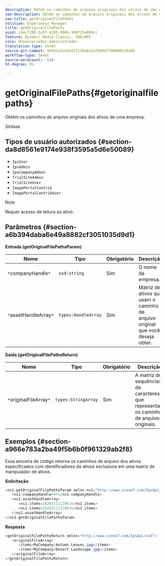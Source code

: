 ```yaml
---
description: Obtém os caminhos de arquivo originais dos ativos de uma empresa.
seo-description: Obtém os caminhos de arquivo originais dos ativos de uma empresa.
seo-title: getOriginalFilePaths
solution: Experience Manager
title: getOriginalFilePaths
uuid: c4acf288-1a57-4295-806b-348f15a089cc
feature: Dynamic Media Classic, SDK/API
role: Desenvolvedor,Administrador
translation-type: tm+mt
source-git-commit: 469d1a5c43a972116a8a2efb0de5708800130a99
workflow-type: tm+mt
source-wordcount: '116'
ht-degree: 0%

---
```



# getOriginalFilePaths{#getoriginalfilepaths}

Obtém os caminhos de arquivo originais dos ativos de uma empresa.

Sintaxe

## Tipos de usuário autorizados {#section-da8d8561e9174e938f3595a5d6e50089}

* `IpsUser`
* `IpsAdmin`
* `IpsCompanyAdmin`
* `TrialSiteAdmin`
* `TrialSiteUser`
* `ImagePortalContrib`
* `ImagePortalContribUser`

>[!NOTE]
>
>Requer acesso de leitura ao ativo.

## Parâmetros {#section-a6b394daba6e49a8882cf3051035d9d1}

**Entrada (getOriginalFilePathsParam)**

| Nome | Tipo | Obrigatório | Descrição |
|---|---|---|---|
| `*`companyHandle`*` | `xsd:string` | Sim | O nome da empresa. |
| `*`assetHandleArray`*` | `types:HandleArray` | Sim | Matriz de ativos que usam o caminho de arquivo original que você deseja obter. |

**Saída (getOriginalFilePathsReturn)**

| Nome | Tipo | Obrigatório | Descrição |
|---|---|---|---|
| `*`originalFileArray`*` | `types:StringArray` | Sim | A matriz de sequências de caracteres que representam os caminhos de arquivo originais. |

## Exemplos {#section-a966e783a2ba49f5b6b0f961329ab2f8}

Essa amostra de código retorna os caminhos de arquivo dos ativos especificados com identificadores de ativos exclusivos em uma matriz de manipulador de ativos.

**Solicitação**

```java
<ns1:getOriginalFilePathsParam xmlns:ns1="http://www.scene7.com/IpsApi/xsd">
   <ns1:companyHandle>47</ns1:companyHandle>
   <ns1:assetHandleArray>
      <ns1:items>24265|1|17061</ns1:items>
      <ns1:items>24267|1|17063</ns1:items>
   </ns1:assetHandleArray>
</ns1:getOriginalFilePathsParam>
```

**Resposta**

```java
<getOriginalFilePathsReturn xmlns="http://www.scene7.com/IpsApi/xsd">
   <originalFileArray>
      <items>MyCompany/Autumn Leaves.jpg</items>
      <items>MyCompany/Desert Landscape.jpg</items>
   </originalFileArray>
</getOriginalFilePathsReturn>
```

